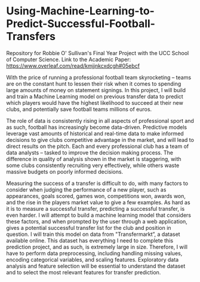# Using-Machine-Learning-to-Predict-Successful-Football-Transfers
Repository for Robbie O' Sullivan's Final Year Project with the UCC School of Computer Science.
Link to the Academic Paper: https://www.overleaf.com/read/kmjjnkcxdcgh#05ebcf

With the price of running a professional football team skyrocketing – teams are on the constant hunt to lessen their risk when it comes to spending large amounts of money on statement signings. In this project, I will build and train a Machine Learning model on previous transfer data to predict which players would have the highest likelihood to succeed at their new clubs, and potentially save football teams millions of euros.

The role of data is consistently rising in all aspects of professional sport and as such, football has increasingly become data-driven. Predictive models leverage vast amounts of historical and real-time data to make informed decisions to give clubs competitive advantage in the market, and will lead to direct results on the pitch. Each and every professional club has a team of data analysts – tasked to improve the decision making process. The difference in quality of analysis shown in the market is staggering, with some clubs consistently recruiting very effectively, while others waste massive budgets on poorly informed decisions.

Measuring the success of a transfer is difficult to do, with many factors to consider when judging the performance of a new player, such as appearances, goals scored, games won, competitions won, awards won, and the rise in the players market value to give a few examples. As hard as it is to measure a successful transfer, predicting a successful transfer, is even harder. I will attempt to build a machine learning model that considers these factors, and when prompted by the user through a web application, gives a potential successful transfer list for the club and position in question. I will train this model on data from "Transfermarkt”, a dataset available online. This dataset has everything I need to complete this prediction project, and as such, is extremely large in size. Therefore, I will have to perform data preprocessing, including handling missing values, encoding categorical variables, and scaling features. Exploratory data analysis and feature selection will be essential to understand the dataset and to select the most relevant features for transfer prediction.
